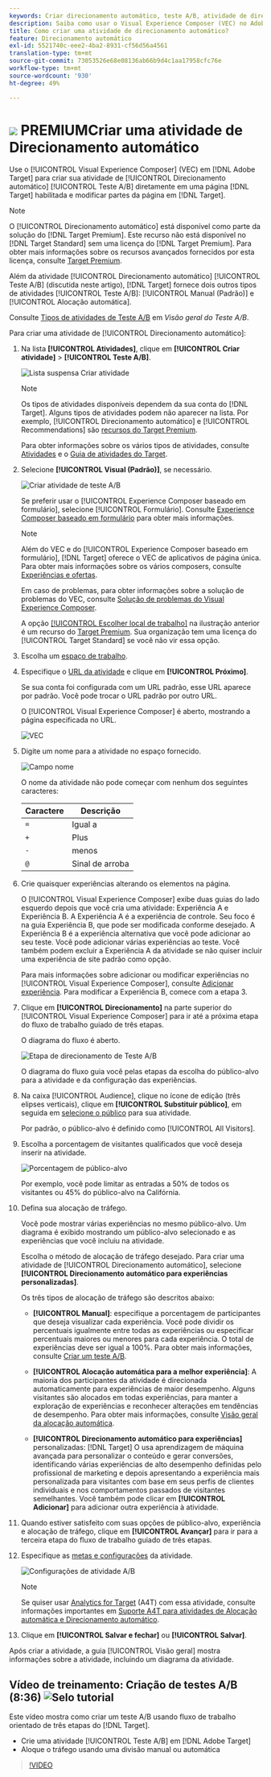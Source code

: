 ```yaml
---
keywords: Criar direcionamento automático, teste A/B, atividade de direcionamento automático, nova atividade a/b, direcionamento automático, direcionamento automático para experiências personalizadas, personalizadas, otimização
description: Saiba como usar o Visual Experience Composer (VEC) no Adobe Target para criar sua atividade de Teste A/B de Direcionamento automático diretamente em uma página habilitada para o Target.
title: Como criar uma atividade de direcionamento automático?
feature: Direcionamento automático
exl-id: 5521740c-eee2-4ba2-8931-cf56d56a4561
translation-type: tm+mt
source-git-commit: 73053526e68e08136ab66b9d4c1aa17958cfc76e
workflow-type: tm+mt
source-wordcount: '930'
ht-degree: 49%

---
```


# ![](/help/assets/premium.png) PREMIUMCriar uma atividade de Direcionamento automático

Use o [!UICONTROL Visual Experience Composer] (VEC) em [!DNL Adobe Target] para criar sua atividade de [!UICONTROL Direcionamento automático] [!UICONTROL Teste A/B] diretamente em uma página [!DNL Target] habilitada e modificar partes da página em [!DNL Target].

>[!NOTE]
>
>O [!UICONTROL Direcionamento automático] está disponível como parte da solução do [!DNL Target Premium]. Este recurso não está disponível no [!DNL Target Standard] sem uma licença do [!DNL Target Premium]. Para obter mais informações sobre os recursos avançados fornecidos por esta licença, consulte [Target Premium](/help/c-intro/intro.md).
>
>Além da atividade [!UICONTROL Direcionamento automático] [!UICONTROL Teste A/B] (discutida neste artigo), [!DNL Target] fornece dois outros tipos de atividades [!UICONTROL Teste A/B]: [!UICONTROL Manual (Padrão)] e [!UICONTROL Alocação automática].
>
>Consulte [Tipos de atividades de Teste A/B](/help/c-activities/t-test-ab/test-ab.md#types) em *Visão geral do Teste A/B*.

Para criar uma atividade de [!UICONTROL Direcionamento automático]:

1. Na lista **[!UICONTROL Atividades]**, clique em **[!UICONTROL Criar atividade]** > **[!UICONTROL Teste A/B]**.

   ![Lista suspensa Criar atividade](/help/c-activities/t-test-ab/t-test-create-ab/assets/ab_select-new.png)

   >[!NOTE]
   >
   >Os tipos de atividades disponíveis dependem da sua conta do [!DNL Target]. Alguns tipos de atividades podem não aparecer na lista. Por exemplo, [!UICONTROL Direcionamento automático] e [!UICONTROL Recommendations] são [recursos do Target Premium](/help/c-intro/intro.md#premium).
   >
   >Para obter informações sobre os vários tipos de atividades, consulte [Atividades](/help/c-activities/activities.md) e o [Guia de atividades do Target](/help/c-activities/target-activities-guide.md).

1. Selecione **[!UICONTROL Visual (Padrão)]**, se necessário.

   ![Criar atividade de teste A/B](/help/c-activities/t-test-ab/t-test-create-ab/assets/create-ab.png)

   Se preferir usar o [!UICONTROL Experience Composer baseado em formulário], selecione [!UICONTROL Formulário]. Consulte [Experience Composer baseado em formulário](/help/c-experiences/form-experience-composer.md) para obter mais informações.

   >[!NOTE]
   >
   >Além do VEC e do [!UICONTROL Experience Composer baseado em formulário], [!DNL Target] oferece o VEC de aplicativos de página única. Para obter mais informações sobre os vários composers, consulte [Experiências e ofertas](/help/c-experiences/experiences.md).
   >
   >Em caso de problemas, para obter informações sobre a solução de problemas do VEC, consulte [Solução de problemas do Visual Experience Composer](/help/c-experiences/c-visual-experience-composer/r-troubleshoot-composer/troubleshoot-composer.md).
   >
   >A opção [[!UICONTROL Escolher local de trabalho]](/help/administrating-target/c-user-management/property-channel/property-channel.md) na ilustração anterior é um recurso do [Target Premium](/help/c-intro/intro.md). Sua organização tem uma licença do [!UICONTROL Target Standard] se você não vir essa opção.

1. Escolha um [espaço de trabalho](/help/administrating-target/c-user-management/property-channel/property-channel.md).

1. Especifique o [URL da atividade](/help/c-activities/t-test-ab/t-test-create-ab/ab-activity-url.md) e clique em **[!UICONTROL Próximo]**.

   Se sua conta foi configurada com um URL padrão, esse URL aparece por padrão. Você pode trocar o URL padrão por outro URL.

   O [!UICONTROL Visual Experience Composer] é aberto, mostrando a página especificada no URL.

   ![VEC](/help/c-activities/t-test-ab/t-test-create-ab/assets/vec-new.png)

1. Digite um nome para a atividade no espaço fornecido.

   ![Campo nome](/help/c-activities/t-test-ab/t-test-create-ab/assets/ab_newname-new.png)

   O nome da atividade não pode começar com nenhum dos seguintes caracteres:

   | Caractere | Descrição |
   |--- |--- |
   | `=` | Igual a |
   | `+` | Plus |
   | `-` | menos |
   | `@` | Sinal de arroba |

1. Crie quaisquer experiências alterando os elementos na página.

   O [!UICONTROL Visual Experience Composer] exibe duas guias do lado esquerdo depois que você cria uma atividade: Experiência A e Experiência B. A Experiência A é a experiência de controle. Seu foco é na guia Experiência B, que pode ser modificada conforme desejado. A Experiência B é a experiência alternativa que você pode adicionar ao seu teste. Você pode adicionar várias experiências ao teste. Você também podem excluir a Experiência A da atividade se não quiser incluir uma experiência de site padrão como opção.

   Para mais informações sobre adicionar ou modificar experiências no [!UICONTROL Visual Experience Composer], consulte  [Adicionar experiência](/help/c-activities/t-test-ab/t-test-create-ab/ab-add-experience.md). Para modificar a Experiência B, comece com a etapa 3.

1. Clique em **[!UICONTROL Direcionamento]** na parte superior do [!UICONTROL Visual Experience Composer] para ir até a próxima etapa do fluxo de trabalho guiado de três etapas.

   O diagrama do fluxo é aberto.

   ![Etapa de direcionamento de Teste A/B](/help/c-activities/t-test-ab/t-test-create-ab/assets/ab_flow-new.png)

   O diagrama do fluxo guia você pelas etapas da escolha do público-alvo para a atividade e da configuração das experiências.

1. Na caixa [!UICONTROL Audience], clique no ícone de edição (três elipses verticais), clique em **[!UICONTROL Substituir público]**, em seguida em [selecione o público](/help/c-activities/t-test-ab/t-test-create-ab/ab-audience.md) para sua atividade.

   Por padrão, o público-alvo é definido como [!UICONTROL All Visitors].

1. Escolha a porcentagem de visitantes qualificados que você deseja inserir na atividade.

   ![Porcentagem de público-alvo](/help/c-activities/t-test-ab/t-test-create-ab/assets/audperc-new.png)

   Por exemplo, você pode limitar as entradas a 50% de todos os visitantes ou 45% do público-alvo na Califórnia.

1. Defina sua alocação de tráfego.

   Você pode mostrar várias experiências no mesmo público-alvo. Um diagrama é exibido mostrando um público-alvo selecionado e as experiências que você incluiu na atividade.

   Escolha o método de alocação de tráfego desejado. Para criar uma atividade de [!UICONTROL Direcionamento automático], selecione **[!UICONTROL Direcionamento automático para experiências personalizadas]**.

   Os três tipos de alocação de tráfego são descritos abaixo:

   * **[!UICONTROL Manual]**: especifique a porcentagem de participantes que deseja visualizar cada experiência. Você pode dividir os percentuais igualmente entre todas as experiências ou especificar percentuais maiores ou menores para cada experiência. O total de experiências deve ser igual a 100%. Para obter mais informações, consulte [Criar um teste A/B](/help/c-activities/t-test-ab/t-test-create-ab/test-create-ab.md).

   * **[!UICONTROL Alocação automática para a melhor experiência]**: A maioria dos participantes da atividade é direcionada automaticamente para experiências de maior desempenho. Alguns visitantes são alocados em todas experiências, para manter a exploração de experiências e reconhecer alterações em tendências de desempenho. Para obter mais informações, consulte [Visão geral da alocação automática](/help/c-activities/automated-traffic-allocation/automated-traffic-allocation.md).

   * **[!UICONTROL Direcionamento automático para experiências]** personalizadas:  [!DNL Target] O usa aprendizagem de máquina avançada para personalizar o conteúdo e gerar conversões, identificando várias experiências de alto desempenho definidas pelo profissional de marketing e depois apresentando a experiência mais personalizada para visitantes com base em seus perfis de clientes individuais e nos comportamentos passados de visitantes semelhantes.
   Você também pode clicar em **[!UICONTROL Adicionar]** para adicionar outra experiência à atividade.

1. Quando estiver satisfeito com suas opções de público-alvo, experiência e alocação de tráfego, clique em **[!UICONTROL Avançar]** para ir para a terceira etapa do fluxo de trabalho guiado de três etapas.

1. Especifique as [metas e configurações](/help/c-activities/t-test-ab/t-test-create-ab/ab-goals-and-settings.md) da atividade.

   ![Configurações de atividade A/B](/help/c-activities/t-test-ab/t-test-create-ab/assets/ab_settings-new.png)

   >[!NOTE]
   >
   >Se quiser usar [Analytics for Target](/help/c-integrating-target-with-mac/a4t/a4t.md) (A4T) com essa atividade, consulte informações importantes em [Suporte A4T para atividades de Alocação automática e Direcionamento automático](/help/c-integrating-target-with-mac/a4t/a4t-at-aa.md).

1. Clique em **[!UICONTROL Salvar e fechar]** ou **[!UICONTROL Salvar]**.

Após criar a atividade, a guia [!UICONTROL Visão geral] mostra informações sobre a atividade, incluindo um diagrama da atividade.

## Vídeo de treinamento: Criação de testes A/B (8:36) ![Selo tutorial](/help/assets/tutorial.png)

Este vídeo mostra como criar um teste A/B usando fluxo de trabalho orientado de três etapas do [!DNL Target].

* Crie uma atividade [!UICONTROL Teste A/B] em [!DNL Adobe Target]
* Aloque o tráfego usando uma divisão manual ou automática

>[!VIDEO](https://video.tv.adobe.com/v/17391)
